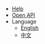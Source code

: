 * [Help](document/help1)
* [Open API](openApi/1)
* Language
  * [English](document/help1)
  * [中文](zh-cn/document/help1)
